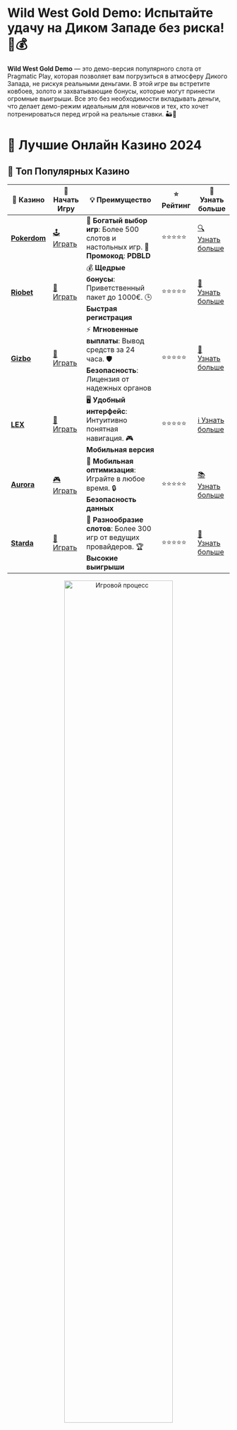 # **Wild West Gold Demo**: Испытайте удачу на Диком Западе без риска! 🤠💰

**Wild West Gold Demo** — это демо-версия популярного слота от Pragmatic Play, которая позволяет вам погрузиться в атмосферу Дикого Запада, не рискуя реальными деньгами. В этой игре вы встретите ковбоев, золото и захватывающие бонусы, которые могут принести огромные выигрыши. Все это без необходимости вкладывать деньги, что делает демо-режим идеальным для новичков и тех, кто хочет потренироваться перед игрой на реальные ставки. 🏜️💸

# 🎰 Лучшие Онлайн Казино 2024

## 🌟 Топ Популярных Казино

| 🎲 **Казино** | 🔗 **Начать Игру** | 💡 **Преимущество** | ⭐ **Рейтинг** | 🔗 **Узнать больше** |
|--------------|---------------------|---------------------|----------------|----------------------|
| [**Pokerdom**](https://brandplay.link/4k77v2yx) | [🕹️ Играть](https://brandplay.link/4k77v2yx) | 🎉 **Богатый выбор игр**: Более 500 слотов и настольных игр. 🎁 **Промокод**: **PDBLD** | ⭐⭐⭐⭐⭐ | [🔍 Узнать больше](https://brandplay.link/4k77v2yx) |
| [**Riobet**](https://brandplay.link/7xBLTPyj) | [🎰 Играть](https://brandplay.link/7xBLTPyj) | 💰 **Щедрые бонусы**: Приветственный пакет до 1000€. 🕒 **Быстрая регистрация** | ⭐⭐⭐⭐⭐ | [📖 Узнать больше](https://brandplay.link/7xBLTPyj) |
| [**Gizbo**](https://brandplay.link/bprXw4YV) | [🎲 Играть](https://brandplay.link/bprXw4YV) | ⚡ **Мгновенные выплаты**: Вывод средств за 24 часа. 🛡️ **Безопасность**: Лицензия от надежных органов | ⭐⭐⭐⭐⭐ | [📝 Узнать больше](https://brandplay.link/bprXw4YV) |
| [**LEX**](https://brandplay.link/zW4hdDFV) | [🤑 Играть](https://brandplay.link/zW4hdDFV) | 🖥️ **Удобный интерфейс**: Интуитивно понятная навигация. 🎮 **Мобильная версия** | ⭐⭐⭐⭐⭐ | [ℹ️ Узнать больше](https://brandplay.link/zW4hdDFV) |
| [**Aurora**](https://10trafic-stat2.com/click/668546556bcc6313411604bd/6766/13032/subaccount) | [🎮 Играть](https://10trafic-stat2.com/click/668546556bcc6313411604bd/6766/13032/subaccount) | 📱 **Мобильная оптимизация**: Играйте в любое время. 🔒 **Безопасность данных** | ⭐⭐⭐⭐⭐ | [📚 Узнать больше](https://10trafic-stat2.com/click/668546556bcc6313411604bd/6766/13032/subaccount) |
| [**Starda**](https://brandplay.link/fB7xwRFL) | [🎯 Играть](https://brandplay.link/fB7xwRFL) | 🎰 **Разнообразие слотов**: Более 300 игр от ведущих провайдеров. 🏆 **Высокие выигрыши** | ⭐⭐⭐⭐⭐ | [🔎 Узнать больше](https://brandplay.link/fB7xwRFL) |

<div align="center">
    <img src="https://i.pinimg.com/originals/87/9e/b9/879eb9354dd0699582408b68f2e253b2.gif" alt="Игровой процесс" width="70%">
</div>

## 💎 Лучшие Бонусы и Акции

| 🎲 **Казино** | 🔗 **Начать Игру** | 💡 **Преимущество** | ⭐ **Рейтинг** | 🔗 **Узнать больше** |
|--------------|---------------------|---------------------|----------------|----------------------|
| [**Kometa**](https://brandplay.link/8ZymQJV8) | [🎰 Играть](https://brandplay.link/8ZymQJV8) | 🎁 **Эксклюзивные бонусы**: Регулярные акции и промо. 🔄 **Программы лояльности** | ⭐⭐⭐⭐☆ | [🔍 Узнать больше](https://brandplay.link/8ZymQJV8) |
| [**R7**](https://brandplay.link/bMd3Yjsw) | [🕹️ Играть](https://brandplay.link/bMd3Yjsw) | 🕒 **Круглосуточная поддержка**: Всегда на связи. 💸 **Высокие лимиты** | ⭐⭐⭐⭐☆ | [📖 Узнать больше](https://brandplay.link/bMd3Yjsw) |
| [**7K**](https://brandplay.link/BvQyFShp) | [🎲 Играть](https://brandplay.link/BvQyFShp) | 🌟 **Эксклюзивные бонусы**: Только для VIP игроков. 🎉 **Сезонные акции** | ⭐⭐⭐⭐☆ | [📝 Узнать больше](https://brandplay.link/BvQyFShp) |
| [**Kent**](https://brandplay.link/Fv2WP3js) | [🤑 Играть](https://brandplay.link/Fv2WP3js) | 📈 **Высокий RTP**: Более 98%. 💼 **Профессиональная поддержка** | ⭐⭐⭐⭐☆ | [ℹ️ Узнать больше](https://brandplay.link/Fv2WP3js) |
| [**1Xslots**](https://brandplay.link/hSB1khtr) | [🎮 Играть](https://brandplay.link/hSB1khtr) | 🎉 **Множество акций**: Еженедельные бонусы и турниры. 🛡️ **Безопасность** | ⭐⭐⭐⭐☆ | [📚 Узнать больше](https://brandplay.link/hSB1khtr) |
| [**Gama**](https://brandplay.link/j6NMKsDz) | [🎯 Играть](https://brandplay.link/j6NMKsDz) | 🔍 **Интуитивный интерфейс**: Легкость использования. 🏅 **Престижные турниры** | ⭐⭐⭐⭐☆ | [🔎 Узнать больше](https://brandplay.link/j6NMKsDz) |

<div align="center">
    <img src="https://i.pinimg.com/originals/87/9e/b9/879eb9354dd0699582408b68f2e253b2.gif" alt="Игровой процесс" width="70%">
</div>

## 🚀 Быстрые Выигрыши и Поддержка

| 🎲 **Казино** | 🔗 **Начать Игру** | 💡 **Преимущество** | ⭐ **Рейтинг** | 🔗 **Узнать больше** |
|--------------|---------------------|---------------------|----------------|----------------------|
| [**Onion**](https://brandplay.link/zBGRVpQ9) | [🎰 Играть](https://brandplay.link/zBGRVpQ9) | 🤑 **Низкие ставки**: Идеально для начинающих. 🔄 **Быстрые выводы** | ⭐⭐⭐⭐☆ | [🔍 Узнать больше](https://brandplay.link/zBGRVpQ9) |
| [**Чемпион**](https://temon-gter.cfd/go/lRq?p80412p304504pcc44t17455) | [🕹️ Играть](https://temon-gter.cfd/go/lRq?p80412p304504pcc44t17455) | 🏅 **Лояльная программа**: Награды за активность. 🎁 **Ежемесячные бонусы** | ⭐⭐⭐⭐☆ | [📖 Узнать больше](https://temon-gter.cfd/go/lRq?p80412p304504pcc44t17455) |
| [**Vavada**](https://vavadapartner.pro/?promo=ea5c9275-6854-4505-94fc-95ab18221945-linkb2) | [🎲 Играть](https://vavadapartner.pro/?promo=ea5c9275-6854-4505-94fc-95ab18221945-linkb2) | 🚀 **Быстрая регистрация**: Начните играть мгновенно. 🔐 **Безопасные транзакции** | ⭐⭐⭐⭐☆ | [📝 Узнать больше](https://vavadapartner.pro/?promo=ea5c9275-6854-4505-94fc-95ab18221945-linkb2) |
| [**Friends**](https://gofriends.kim/linkb2) | [🤑 Играть](https://gofriends.kim/linkb2) | 🤝 **Социальные игры**: Играйте с друзьями. 🌐 **Мультиплатформенность** | ⭐⭐⭐⭐☆ | [ℹ️ Узнать больше](https://gofriends.kim/linkb2) |
| [**1WIN**](https://brandplay.link/smXVpBbG) | [🎮 Играть](https://brandplay.link/smXVpBbG) | 🏆 **Спортивные ставки**: Широкий выбор видов спорта. 💵 **Высокие коэффициенты** | ⭐⭐⭐⭐☆ | [📚 Узнать больше](https://brandplay.link/smXVpBbG) |
| [**Drip**](https://drp-ircp01.com/c07e6a3db) | [🎯 Играть](https://drp-ircp01.com/c07e6a3db) | 🌐 **Инновационные игры**: Новейшие игровые технологии. 🛡️ **Высокая безопасность** | ⭐⭐⭐⭐☆ | [🔎 Узнать больше](https://drp-ircp01.com/c07e6a3db) |
| [**JoyCasino**](https://rpc30.call2me.pro/?/ru/registration?apkpop=0&partner=p24970p3291217pc98f) | [🎰 Играть](https://rpc30.call2me.pro/?/ru/registration?apkpop=0&partner=p24970p3291217pc98f) | 🎁 **Приятные бонусы**: Ежедневные акции и подарки. 🕹️ **Разнообразие игр** | ⭐⭐⭐⭐☆ | [🔍 Узнать больше](https://rpc30.call2me.pro/?/ru/registration?apkpop=0&partner=p24970p3291217pc98f) |

<div align="center">
    <img src="https://i.pinimg.com/originals/87/9e/b9/879eb9354dd0699582408b68f2e253b2.gif" alt="Игровой процесс" width="70%">
</div>
---

✨ **Выбирайте лучшее казино для себя и наслаждайтесь игрой! Удачи!** ✨
![Wild West Gold Demo](https://i.pinimg.com/originals/a9/29/6e/a9296ea1cf6a7c20a985e593451f0323.png)

### Почему стоит попробовать **Wild West Gold Demo**? 🎰🤠

1. **Погружение в атмосферу Дикого Запада**  
   **Wild West Gold Demo** привлекает игроков своим уникальным дизайном и тематикой. На фоне пустынных пейзажей и ковбойских приключений, вы почувствуете себя настоящим героем Дикого Запада, а динамичная игра с множеством бонусных функций добавляет азарта.

2. **Безопасность и отсутствие риска**  
   Играя в демо-версию, вы не рискуете реальными деньгами. Это дает возможность испытать различные стратегии, понять механики слота и привыкнуть к его особенностям, не переживая о потерях.

3. **Бонусные функции и множители**  
   В игре есть множество бонусных раундов, которые могут увеличить ваш выигрыш. Множители и бесплатные вращения позволяют выиграть крупные суммы, а демо-режим дает возможность протестировать их без лишнего стресса.

4. **Простой и интуитивно понятный интерфейс**  
   **Wild West Gold Demo** имеет простой и понятный интерфейс, что делает игру доступной даже для новичков. Вы легко разберетесь, как настроить ставки, запустить вращения и использовать бонусные функции.

### Как играть в **Wild West Gold Demo**? 🎮💡

1. **Выбор казино с демо-версией**  
   Для того чтобы попробовать **Wild West Gold Demo**, выберите онлайн-казино, которое предлагает эту игру. Почти все крупные казино имеют демо-режим для популярных слотов, включая эту захватывающую игру.

2. **Настройка ставок**  
   В демо-режиме вы не тратите реальные деньги, но можете настроить ставки, чтобы получить больше удовольствия от игры. Это позволит вам протестировать различные стратегии и выбрать наиболее комфортные для себя.

3. **Изучение бонусных функций**  
   Обратите внимание на бонусные символы и механики игры. В **Wild West Gold Demo** есть символы с множителями, бесплатные вращения и другие бонусы, которые могут значительно увеличить ваш выигрыш.

4. **Развивайте свои стратегии**  
   Демо-игра — это отличная возможность протестировать различные стратегии ставок. Попробуйте несколько вариантов и посмотрите, какой подход дает вам лучшие результаты.

### Преимущества **Wild West Gold Demo** 🌟💵

1. **Тренировка без риска**  
   Преимущество демо-режима заключается в том, что вы можете тренироваться без риска потерь. Это особенно полезно для новичков, которые только начинают знакомиться с игровыми автоматами и хотят освоиться перед игрой на реальные деньги.

2. **Множество бонусов и бесплатных вращений**  
   **Wild West Gold Demo** предлагает множество бонусных функций, включая бесплатные вращения и множители. Эти бонусы могут значительно увеличить ваши выигрыши и делают игру более увлекательной.

3. **Погружение в атмосферу игры**  
   Демо-режим дает возможность почувствовать атмосферу Дикого Запада, наслаждаться графикой и звуковыми эффектами, не переживая о деньгах. Это помогает вам полностью погрузиться в игру.

4. **Безопасность и доступность**  
   Демо-версия доступна на мобильных устройствах и ПК, а также не требует регистрации или внесения депозита, что делает ее доступной для каждого игрока.

### Стратегии для игры в **Wild West Gold Demo** 🎯💡

1. **Управление банкроллом**  
   Даже в демо-игре важно научиться управлять банкроллом. Попробуйте разные размеры ставок, чтобы понять, как долго вы можете играть без больших потерь и какой подход приносит больше выигрышей.

2. **Понимание бонусных функций**  
   Пробуйте различные комбинации бонусных функций и следите за тем, какие из них приносят лучшие результаты. Бонусы и множители в **Wild West Gold Demo** могут существенно увеличить ваш общий выигрыш.

3. **Играйте для удовольствия**  
   Демо-режим — это не только тренировка, но и возможность наслаждаться игрой. Помните, что самое главное — это удовольствие от процесса, а не только результаты.

### Заключение

**Wild West Gold Demo** — это прекрасная возможность испытать удачу на Диком Западе, не рискуя реальными деньгами. 🎰🤠

Протестируйте различные стратегии, освоитесь с бонусами и наслаждайтесь динамичной игрой, не беспокоясь о потерях. Когда почувствуете себя уверенно, можно перейти к игре на реальные деньги и испытать весь азарт настоящего казино! Удачи и больших выигрышей! 🍀💸
